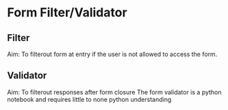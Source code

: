 # Form Filter/Validator

## Filter
Aim: To filterout form at entry if the user is not allowed to access the form.

## Validator

Aim: To filterout responses after form closure
The form validator is a python notebook and requires little to none python understanding
